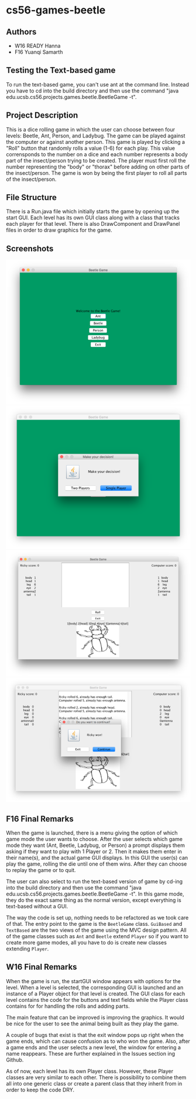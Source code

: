 # cs56-games-beetle

## Authors

* W16 READY Hanna
* F16 Yuanqi Samarth

## Testing the Text-based game
To run the text-based game, you can't use ant at the command line. Instead you have to cd into the build directory and then use the command "java edu.ucsb.cs56.projects.games.beetle.BeetleGame -t".

## Project Description

This is a dice rolling game in which the user can choose between four levels: Beetle, Ant, Person, and Ladybug. 
The game can be played against the computer or against another person.
This game is played by clicking a "Roll" button that randomly rolls a value (1-6) for each play. This value corrensponds to the number on a dice and each number represents a body part of the insect/person trying to be created.
The player must first roll the number representing the "body" or "thorax" before adding on other parts of the insect/person.
The game is won by being the first player to roll all parts of the insect/person.

## File Structure

There is a Run.java file which initially starts the game by opening up the start GUI. Each level has its own GUI class along with a class that tracks each player for that level. There is also DrawComponent and DrawPanel files in order to draw graphics for the game.

## Screenshots

![alt tag](https://github.com/JNguyen96/cs56-games-beetle/blob/patch-2/gamePictures/StartScreen.png)
![alt tag](https://github.com/JNguyen96/cs56-games-beetle/blob/patch-2/gamePictures/PlayerSelectScreen.png)
![alt tag](https://github.com/JNguyen96/cs56-games-beetle/blob/patch-2/gamePictures/GameScreen.png)
![alt tag](https://github.com/JNguyen96/cs56-games-beetle/blob/patch-2/gamePictures/GameEndScreen.png)

## F16 Final Remarks

When the game is launched, there is a menu giving the option of which game mode the user wants to choose. After the user selects which game mode they want (Ant, Beetle, Ladybug, or Person) a prompt displays them asking if they want to play with 1 Player or 2. Then it makes them enter in their name(s), and the actual game GUI displays. In this GUI the user(s) can play the game, rolling the die until one of them wins. After they can choose to replay the game or to quit. 

The user can also select to run the text-based version of game by cd-ing into the build directory and then use the command "java edu.ucsb.cs56.projects.games.beetle.BeetleGame -t". In this game mode, they do the exact same thing as the normal version, except everything is text-based without a GUI. 

The way the code is set up, nothing needs to be refactored as we took care of that. The entry point to the game is the `BeetleGame` class. `GuiBased` and `TextBased` are the two views of the game using the MVC design pattern. All of the game classes such as `Ant` and `Beetle` extend `Player` so if you want to create more game modes, all you have to do is create new classes extending `Player`.

## W16 Final Remarks

When the game is run, the startGUI window appears with options for the level. When a level is selected, the corresponding GUI is launched and an instance of a Player object for that level is created. The GUI class for each level contains the code for the buttons and text fields while the Player class contains for for handling the rolls and adding parts.

The main feature that can be improved is improving the graphics. It would be nice for the user to see the animal being built as they play the game.

A couple of bugs that exist is that the exit window pops up right when the game ends, which can cause confusion as to who won the game. Also, after a game ends and the user selects a new level, the window for entering a name reappears. These are further explained in the Issues section ing Github.

As of now, each level has its own Player class. However, these Player classes are very similar to each other. There is possibility to combine them all into one generic class or create a parent class that they inherit from in order to keep the code DRY.

